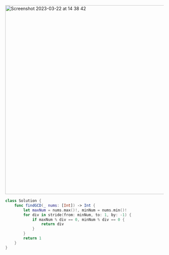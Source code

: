 <img width="600" alt="Screenshot 2023-03-22 at 14 38 42" src="https://user-images.githubusercontent.com/73763976/226938990-6ce536e3-e1f6-48f8-b3a1-ceeb8d9452d6.png">

```swift
class Solution {
    func findGCD(_ nums: [Int]) -> Int {
        let maxNum = nums.max()!, minNum = nums.min()!
        for div in stride(from: minNum, to: 1, by: -1) {
            if maxNum % div == 0, minNum % div == 0 { 
                return div
            }
        }
        return 1
    }
}
```
